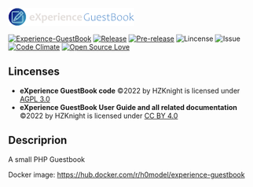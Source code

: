 ![#eXperiance GuestBook](https://github.com/HZKnight/Experience-GuestBook/blob/master/src/assets/images/guestbook.png) 

[![Experience-GuestBook](https://github.com/HZKnight/Experience-GuestBook/workflows/PHP%20Composer/badge.svg)](https://github.com/HZKnight/Experience-GuestBook/actions)
[![Release](https://img.shields.io/github/release/HZKnight/Experience-GuestBook.svg)](https://github.com/HZKnight/Experience-GuestBook/releases/latest) 
[![Pre-release](https://img.shields.io/github/tag-pre/HZKnight/Experience-GuestBook.svg?label=pre-release)]([https://github.com/HZKnight/Experience-GuestBook/releases/tag/v1.0.0_rc.2](https://github.com/HZKnight/Experience-GuestBook/releases/tag/v1.0.0_rc.2))
![Lincense](https://img.shields.io/github/license/HZKnight/Experience-GuestBook.svg)
![Issue](https://img.shields.io/github/issues/HZKnight/Experience-GuestBook.svg)
[![Code Climate](https://codeclimate.com/github/HZKnight/Experience-GuestBook/badges/gpa.svg)](https://codeclimate.com/github/HZKnight/Experience-GuestBook)
[![Open Source Love](https://badges.frapsoft.com/os/v1/open-source.svg?v=103)](https://github.com/ellerbrock/open-source-badges/)

Lincenses
-------------------------
- **eXperience GuestBook code** ©2022 by HZKnight is licensed under [AGPL 3.0](https://www.gnu.org/licenses/agpl-3.0.html)
- **eXperience GuestBook User Guide and all related documentation** ©2022 by HZKnight is licensed under [CC BY 4.0](https://creativecommons.org/licenses/by/4.0/?ref=chooser-v1) 


Descriprion
-------------------------
A small PHP Guestbook

Docker image: https://hub.docker.com/r/h0model/experience-guestbook
